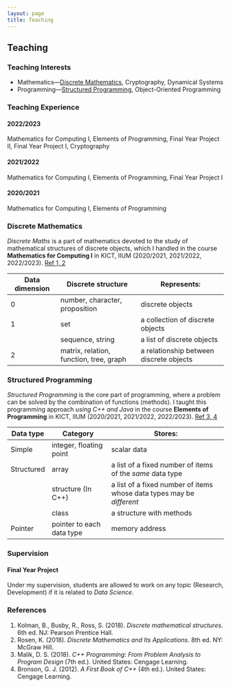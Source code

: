 ```yaml
---
layout: page
title: Teaching
---
```


## Teaching

### Teaching Interests
- Mathematics&mdash;[Discrete Mathematics](#discrete-mathematics), Cryptography, Dynamical Systems
- Programming&mdash;[Structured Programming](#structured-programming), Object-Oriented Programming

### Teaching Experience
#### 2022/2023
Mathematics for Computing I, Elements of Programming, Final Year Project II, Final Year Project I, Cryptography
#### 2021/2022
Mathematics for Computing I, Elements of Programming, Final Year Project I
#### 2020/2021
Mathematics for Computing I, Elements of Programming

### Discrete Mathematics
*Discrete Maths* is a part of mathematics devoted to the study of mathematical structures of discrete objects, which I handled in the course **Mathematics for Computing I** in KICT, IIUM (2020/2021, 2021/2022, 2022/2023). [Ref 1, 2](#references)

| Data dimension | Discrete structure | Represents: |
| --- | --- | --- |
| 0 | number, character, proposition | discrete objects |
| 1 | set | a collection of discrete objects |
|| sequence, string | a list of discrete objects |
| 2 | matrix, relation, function, tree, graph | a relationship between discrete objects |

### Structured Programming
*Structured Programming* is the core part of programming, where a problem can be solved by the combination of functions (methods). I taught this programming approach *using C++ and Java* in the course **Elements of Programming** in KICT, IIUM (2020/2021, 2021/2022, 2022/2023). [Ref 3, 4](#references)

| Data type | Category | Stores: |
| --- | --- | --- |
| Simple | integer, floating point | scalar data |
| Structured | array | a list of a fixed number of items of the *same* data type |
|| structure (In C++) | a list of a fixed number of items whose data types may be *different* |
|| class | a structure with methods
| Pointer | pointer to each data type | memory address |

### Supervision
#### Final Year Project
Under my supervision, students are allowed to work on any topic (Research, Development) if it is related to *Data Science*.

### References
1. Kolman, B., Busby, R., Ross, S. (2018). *Discrete mathematical structures*. 6th ed. NJ: Pearson Prentice Hall.
2. Rosen, K. (2018). *Discrete Mathematics and Its Applications*. 8th ed. NY: McGraw Hill.
3. Malik, D. S. (2018). *C++ Programming: From Problem Analysis to Program Design* (7th ed.). United States: Cengage Learning.
4. Bronson, G. J. (2012). *A First Book of C++* (4th ed.). United States: Cengage Learning.
